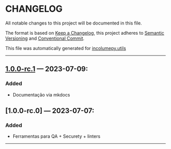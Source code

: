 # CHANGELOG


All notable changes to this project will be documented in this file.

The format is based on [Keep a Changelog](https://keepachangelog.com/en/1.0.0/), this project adheres to [Semantic Versioning](https://semver.org/spec/v2.0.0.html) and [Conventional Commit](https://www.conventionalcommits.org/pt-br/v1.0.0/).

This file was automatically generated for [incolumepy.utils](https://gitlab.com/development-incolume/incolumepy.utils/-/tree/2.6.0rc5)

---


## [1.0.0-rc.1]	 &#8212; 	2023-07-09:
### Added
  - Documentação via mkdocs

## [1.0.0-rc.0]	 &#8212; 	2023-07-07:
### Added
  - Ferramentas para QA + Securety + linters
---

[1.0.0-rc.1]: https://github.com/incolume-treinamentos/incolume.py.model-2023-07-05/compare/1.0.0-rc.0...1.0.0-rc.1
